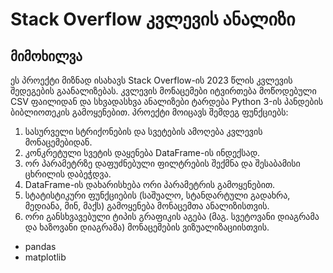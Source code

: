 # Stack Overflow კვლევის ანალიზი

## მიმოხილვა
ეს პროექტი მიზნად ისახავს Stack Overflow-ის 2023 წლის კვლევის შედეგების გაანალიზებას. კვლევის მონაცემები იტვირთება მოწოდებული CSV ფაილიდან და სხვადასხვა ანალიზები ტარდება Python 3-ის პანდების ბიბლიოთეკის გამოყენებით. პროექტი მოიცავს შემდეგ ფუნქციებს:

1. სასურველი სტრიქონების და სვეტების ამოღება კვლევის მონაცემებიდან.
2. კონკრეტული სვეტის დაყენება DataFrame-ის ინდექსად.
3. ორ პარამეტრზე დაფუძნებული ფილტრების შექმნა და შესაბამისი ცხრილის დაბეჭდვა.
4. DataFrame-ის დახარისხება ორი პარამეტრის გამოყენებით.
5. სტატისტიკური ფუნქციების (საშუალო, სტანდარტული გადახრა, მედიანა, მინ, მაქს) გამოყენება მონაცემთა ანალიზისთვის.
6. ორი განსხვავებული ტიპის გრაფიკის აგება (მაგ. სვეტოვანი დიაგრამა და ხაზოვანი დიაგრამა) მონაცემების ვიზუალიზაციისთვის.

- pandas
- matplotlib
